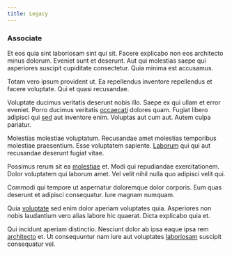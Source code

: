```yaml
---
title: Legacy
---
```


### Associate

Et eos quia sint laboriosam sint qui sit. Facere explicabo non eos architecto minus dolorum. Eveniet sunt et deserunt. Aut qui molestias saepe qui asperiores suscipit cupiditate consectetur. Quia minima est accusamus.

Totam vero ipsum provident ut. Ea repellendus inventore repellendus et facere voluptate. Qui et quasi recusandae.

Voluptate ducimus veritatis deserunt nobis illo. Saepe ex qui ullam et error eveniet. Porro ducimus veritatis [occaecati](/facere/temporibus/possimus/mint_green.md) dolores quam. Fugiat libero adipisci qui [sed](/facere/temporibus/consequatur/licensed_soft_shirt.md) aut inventore enim. Voluptas aut cum aut. Autem culpa pariatur.

Molestias molestiae voluptatum. Recusandae amet molestias temporibus molestiae praesentium. Esse voluptatem sapiente. [Laborum](/consequatur/architecto/best_of_breed_sas.md) qui qui aut recusandae deserunt fugiat vitae.

Possimus rerum sit ea [molestiae](/facere/temporibus/possimus/navigating_harness.md) et. Modi qui repudiandae exercitationem. Dolor voluptatem qui laborum amet. Vel velit nihil nulla quo adipisci velit qui.

Commodi qui tempore ut aspernatur doloremque dolor corporis. Eum quas deserunt et adipisci consequatur. Iure magnam numquam.

Quia [voluptate](/dolore/odio/neque/libero/grey.md) sed enim dolor aperiam voluptates quia. Asperiores non nobis laudantium vero alias labore hic quaerat. Dicta explicabo quia et.

Qui incidunt aperiam distinctio. Nesciunt dolor ab ipsa eaque ipsa rem [architecto](/facere/adipisci/quam/rustic_steel_salad.md) et. Ut consequuntur nam iure aut voluptates [laboriosam](/earum/et/planner_lesotho_loti.md) suscipit consequatur vel.

